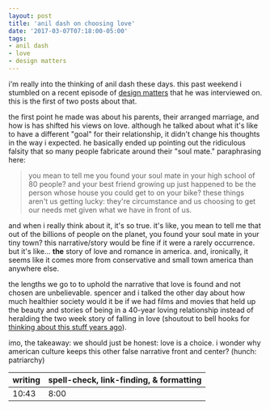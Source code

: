 ```yaml
---
layout: post
title: 'anil dash on choosing love'
date: '2017-03-07T07:18:00-05:00'
tags:
- anil dash
- love
- design matters
---
```


i'm really into the thinking of anil dash these days. this past weekend i stumbled on a recent episode of [design matters](https://soundcloud.com/designmatters/design-matters-with-debbie-millman-anil-dash) that he was interviewed on. this is the first of two posts about that. 

the first point he made was about his parents, their arranged marriage, and how is has shifted his views on love. although he talked about what it's like to have a different "goal" for their relationship, it didn't change his thoughts in the way i expected. he basically ended up pointing out the ridiculous falsity that so many people fabricate around their "soul mate." paraphrasing here:

> you mean to tell me you found your soul mate in your high school of 80 people? and your best friend growing up just happened to be the person whose house you could get to on your bike? these things aren't us getting lucky: they're circumstance and us choosing to get our needs met given what we have in front of us. 

and when i really think about it, it's so true. it's like, you mean to tell me that out of the billions of people on the planet, you found your soul mate in your tiny town? this narrative/story would be fine if it were a rarely occurrence. but it's like... **the** story of love and romance in america. and, ironically, it seems like it comes more from conservative and small town america than anywhere else. 

the lengths we go to to uphold the narrative that love is found and not chosen are unbelievable. spencer and i talked the other day about how much healthier society would it be if we had films and movies that held up the beauty and stories of being in a 40-year loving relationship instead of heralding the two week story of falling in love (shoutout to bell hooks for [thinking about this stuff years ago](https://www.goodreads.com/book/show/17607.All_About_Love?from_search=true)). 

imo, the takeaway: we should just be honest: love is a choice. i wonder why american culture keeps this other false narrative front and center? (hunch: patriarchy)

<table>
	<thead>
		<tr>
			<th>writing</th>
			<th>spell-check, link-finding, & formatting</th>
		</tr>
	</thead>
	<tbody>
		<tr>
			<td>10:43</td>
			<td>8:00</td>
		</tr>
	</tbody>
</table>